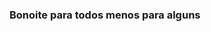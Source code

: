 ### Bonoite para todos menos para alguns

<!--
**PNEUmona/PNEUmona** is a ✨ _special_ ✨ repository because its `README.md` (this file) appears on your GitHub profile.

Here are some ideas to get you started:

- 🔭 não tenho emprego, me contrata ai pfv
- 🌱 Estudando Kotlin
- 🤔 preciso de ajuda com AWS 
- 💬 me pergunte sobre Python/Java
- 📫 Contate-me no email: jvictor.r.vieira@gmail.com
- 😄 Pronouns: Helicoptero/nosso☭
- ⚡ Fun fact: kkkkasdkjotakkk
<div align="center">
  <a href="https://pneumm.carrd.co/">
</div>
